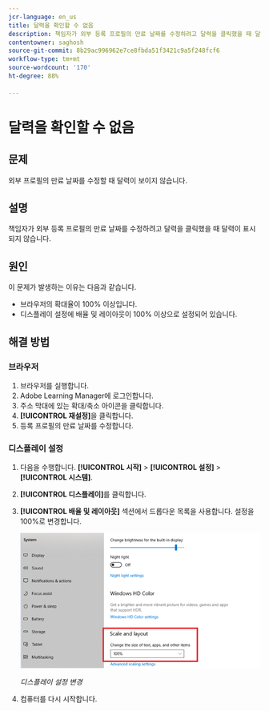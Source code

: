```yaml
---
jcr-language: en_us
title: 달력을 확인할 수 없음
description: 책임자가 외부 등록 프로필의 만료 날짜를 수정하려고 달력을 클릭했을 때 달력이 표시되지 않습니다.
contentowner: saghosh
source-git-commit: 8b29ac996962e7ce8fbda51f3421c9a5f248fcf6
workflow-type: tm+mt
source-wordcount: '170'
ht-degree: 88%

---
```




# 달력을 확인할 수 없음

## 문제

외부 프로필의 만료 날짜를 수정할 때 달력이 보이지 않습니다.

## 설명

책임자가 외부 등록 프로필의 만료 날짜를 수정하려고 달력을 클릭했을 때 달력이 표시되지 않습니다.

## 원인

이 문제가 발생하는 이유는 다음과 같습니다.

* 브라우저의 확대율이 100% 이상입니다.
* 디스플레이 설정에 배율 및 레이아웃이 100% 이상으로 설정되어 있습니다.

## 해결 방법

### 브라우저

1. 브라우저를 실행합니다.
1. Adobe Learning Manager에 로그인합니다.
1. 주소 막대에 있는 확대/축소 아이콘을 클릭합니다.
1. **[!UICONTROL 재설정]**&#x200B;을 클릭합니다.
1. 등록 프로필의 만료 날짜를 수정합니다.

### 디스플레이 설정

1. 다음을 수행합니다. **[!UICONTROL 시작]** > **[!UICONTROL 설정]** > **[!UICONTROL 시스템]**.
1. **[!UICONTROL 디스플레이]**&#x200B;를 클릭합니다.
1. **[!UICONTROL 배율 및 레이아웃]** 섹션에서 드롭다운 목록을 사용합니다. 설정을 100%로 변경합니다.

   ![](assets/scale-layout.png)

   *디스플레이 설정 변경*

1. 컴퓨터를 다시 시작합니다.
